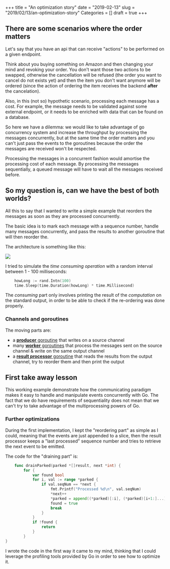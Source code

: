+++
title = "An optimization story"
date = "2019-02-13"
slug = "2019/02/13/an-optimization-story"
Categories = []
draft = true
+++
## There are some scenarios where the order matters

Let's say that you have an api that can receive "actions" to be performed on a given endpoint. 

Think about you buying something on Amazon and then changing your mind and revoking your order. You don't want those two actions to be swapped, otherwise the cancellation will be refused (the order you want to cancel do not exists yet) and then the item you don't want anymore will be ordered (since the action of ordering the item receives the backend **after** the cancelation).

Also, in this (not so) hypothetic scenario, processing each message has a cost. For example, the message needs to be validated against some external endpoint, or it needs to be enriched with data that can be found on a database.

So here we have a dilemma: we would like to take advantage of go concurrency system and increase the throughput by processing the messages concurrently, but at the same time the order matters and you can't just pass the events to the goroutines because the order the messages are received won't be respected.

Processing the messages in a concurrent fashion would amortise the processing cost of each message. By processing the messages sequentially, a queued message will have to wait all the messages received before.

## So my question is, can we have the best of both worlds?

All this to say that I wanted to write a simple example that reorders the messages as soon as they are processed concurrently.

The basic idea is to mark each message with a sequence number, handle many messages concurrently, and pass the results to another goroutine that will then reorder the. 

The architecture is something like this:

![](/images/optimization/fast.png)

I tried to simulate the *time consuming operation* with a random interval between 1 - 100 milliseconds:
```go
    howLong := rand.Intn(100)
    time.Sleep(time.Duration(howLong) * time.Millisecond)
```

The *consuming* part only involves printing the result of the *computation* on the standard output, in order to be able to check if the re-ordering was done properly.

### Channels and goroutines

The moving parts are:

- a [**producer** goroutine](https://github.com/fedepaol/goconcurrencylab/blob/master/fast/main.go#L67) that writes on a source channel
- many [**worker** goroutines](https://github.com/fedepaol/goconcurrencylab/blob/master/fast/main.go#L100) that process the messages sent on the source channel & write on the same output channel
- a [**result processor** goroutine](https://github.com/fedepaol/goconcurrencylab/blob/master/fast/main.go#L48) that reads the results from the output channel, try to reorder them and then print the output

## First take away lesson

This working example demonstrate how the communicating paradigm makes it easy to handle and manipulate events concurrently with Go. The fact that we do have requirements of sequentiality does not mean that we can't try to take advantage of the multiprocessing powers of Go.

### Further optimizations

During the first implementation, I kept the "reordering part" as simple as I could, meaning that the events are just appended to a slice, then the result processor keeps a "last processed" sequence number and tries to retrieve the next event to be emitted.

The code for the "draining part" is:

```go
    func drainParked(parked *[]result, next *int) {
    	for {
    		var found bool
    		for i, val := range *parked {
    			if val.seqNum == *next {
    				fmt.Printf("Processed %d\n", val.seqNum)
    				*next++
    				*parked = append((*parked)[:i], (*parked)[i+1:]...)
    				found = true
    				break
    			}
    		}
    		if !found {
    			return
    		}
    	}
}
```

I wrote the code in the first way it came to my mind, thinking that I could leverage the profiling tools provided by Go in order to see how to optimize it.



